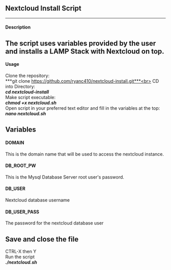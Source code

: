 ## Nextcloud Install Script
----
#### Description
The script uses variables provided by the user and installs a LAMP Stack with Nextcloud on top.
----
#### Usage<br> 
Clone the repository:<br>
***git clone https://github.com/ryanc410/nextcloud-install.git***<br>
CD into Directory:<br>
***cd nextcloud-install***<br>
Make script executable:<br>
***chmod +x nextcloud.sh***<br>
Open script in your preferred text editor and  fill in the variables at the top:<br>
***nano nextcloud.sh***<br>

## Variables
#### DOMAIN
This is the domain name that will be used to access the nextcloud instance.

#### DB_ROOT_PW
This is the Mysql Database Server root user's password.

#### DB_USER
Nextcloud database username

#### DB_USER_PASS
The password for the nextcloud database user

## Save and close the file
CTRL-X then Y<br>
Run the script<br>
***./nextcloud.sh***<br>
